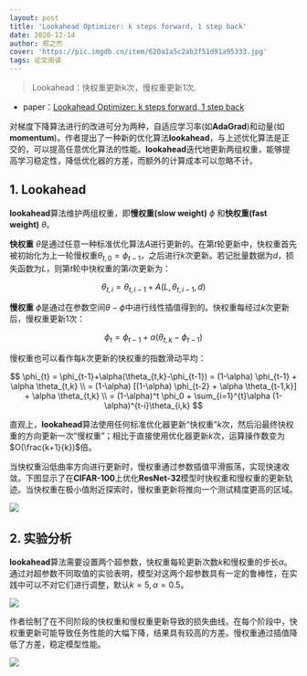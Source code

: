 ```yaml
---
layout: post
title: 'Lookahead Optimizer: k steps forward, 1 step back'
date: 2020-12-14
author: 郑之杰
cover: 'https://pic.imgdb.cn/item/620a1a5c2ab3f51d91a95333.jpg'
tags: 论文阅读
---
```


> Lookahead：快权重更新k次，慢权重更新1次.

- paper：[Lookahead Optimizer: k steps forward, 1 step back](https://arxiv.org/abs/1907.08610)

对梯度下降算法进行的改进可分为两种，自适应学习率(如**AdaGrad**)和动量(如**momentum**)。作者提出了一种新的优化算法**lookahead**，与上述优化算法是正交的，可以提高任意优化算法的性能。**lookahead**迭代地更新两组权重，能够提高学习稳定性，降低优化器的方差，而额外的计算成本可以忽略不计。

## 1. Lookahead

**lookahead**算法维护两组权重，即**慢权重(slow weight)** $\phi$ 和**快权重(fast weight)** $\theta$。

**快权重** $\theta$是通过任意一种标准优化算法$A$进行更新的。在第$t$轮更新中，快权重首先被初始化为上一轮慢权重$\theta_{t,0}=\phi_{t-1}$，之后进行$k$次更新。若记批量数据为$d$，损失函数为$L$，则第$t$轮中快权重的第$i$次更新为：

$$ \theta_{t,i} = \theta_{t,i-1} +A(L,\theta_{t,i-1},d) $$

**慢权重** $\phi$是通过在参数空间$\theta-\phi$中进行线性插值得到的。快权重每经过$k$次更新后，慢权重更新$1$次：

$$ \phi_{t} = \phi_{t-1} +\alpha(\theta_{t,k}-\phi_{t-1}) $$

慢权重也可以看作每$k$次更新的快权重的指数滑动平均：

$$ \phi_{t} = \phi_{t-1}+\alpha(\theta_{t,k}-\phi_{t-1}) = (1-\alpha) \phi_{t-1} + \alpha \theta_{t,k} \\ = (1-\alpha) [(1-\alpha) \phi_{t-2} + \alpha \theta_{t-1,k}] + \alpha \theta_{t,k} \\ = (1-\alpha)^t \phi_0 + \sum_{i=1}^{t}\alpha (1-\alpha)^{t-i}\theta_{i,k} $$

直观上，**lookahead**算法使用任何标准优化器更新“快权重”$k$次，然后沿最终快权重的方向更新一次“慢权重”；相比于直接使用优化器更新$k$次，运算操作数变为$O(\frac{k+1}{k})$倍。

当快权重沿低曲率方向进行更新时，慢权重通过参数插值平滑振荡，实现快速收敛。下图显示了在**CIFAR-100**上优化**ResNet-32**模型时快权重和慢权重的更新轨迹。当快权重在极小值附近探索时，慢权重更新将推向一个测试精度更高的区域。

![](https://pic.imgdb.cn/item/620b0d972ab3f51d91650004.jpg)

## 2. 实验分析

**lookahead**算法需要设置两个超参数，快权重每轮更新次数$k$和慢权重的步长$\alpha$。通过对超参数不同取值的实验表明，模型对这两个超参数具有一定的鲁棒性，在实践中可以不对它们进行调整，默认$k=5,\alpha=0.5$。

![](https://pic.imgdb.cn/item/620b11cd2ab3f51d9168a8d1.jpg)

作者绘制了在不同阶段的快权重和慢权重更新导致的损失曲线。在每个阶段中，快权重更新可能导致任务性能的大幅下降，结果具有较高的方差。慢权重通过插值降低了方差，稳定模型性能。

![](https://pic.imgdb.cn/item/620b12772ab3f51d91694d3e.jpg)
